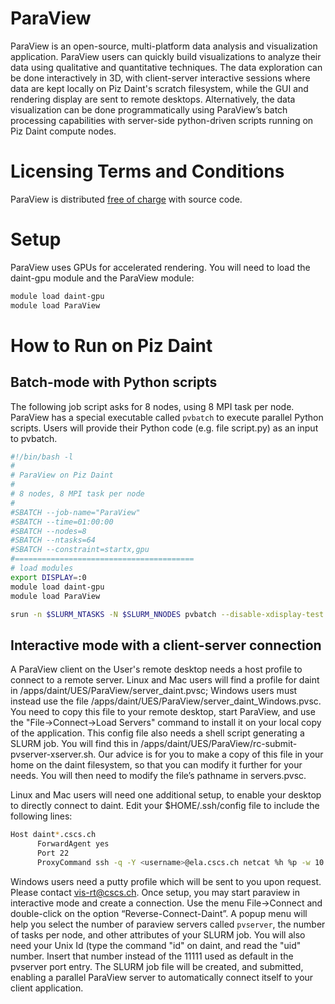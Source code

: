 # ParaView

ParaView is an open-source, multi-platform data analysis and visualization application. ParaView users can quickly build visualizations to analyze their data using qualitative and quantitative techniques. The data exploration can be done interactively in 3D, with client-server interactive sessions where data are kept locally on Piz Daint's scratch filesystem, while the GUI and rendering display are sent to remote desktops. Alternatively, the data visualization can be done programmatically using ParaView’s batch processing capabilities with server-side python-driven scripts running on Piz Daint compute nodes.

# Licensing Terms and Conditions

ParaView is distributed [free of charge](http://www.paraview.org/download) with source code.

# Setup

ParaView uses GPUs for accelerated rendering. You will need to load the daint-gpu module and the ParaView module:

```bash
module load daint-gpu
module load ParaView
```

# How to Run on Piz Daint

## Batch-mode with Python scripts

The following job script asks for 8 nodes, using 8 MPI task per node. ParaView has a special executable called ``pvbatch`` to execute parallel Python scripts. Users will provide their Python code (e.g. file script.py) as an input to pvbatch.

```bash
#!/bin/bash -l
#
# ParaView on Piz Daint
#
# 8 nodes, 8 MPI task per node
#
#SBATCH --job-name="ParaView"
#SBATCH --time=01:00:00
#SBATCH --nodes=8
#SBATCH --ntasks=64
#SBATCH --constraint=startx,gpu
#========================================
# load modules
export DISPLAY=:0
module load daint-gpu
module load ParaView

srun -n $SLURM_NTASKS -N $SLURM_NNODES pvbatch --disable-xdisplay-test script.py
```

## Interactive mode with a client-server connection

A ParaView client on the User's remote desktop needs a host profile to connect to a remote server. Linux and Mac users will find a profile for daint in /apps/daint/UES/ParaView/server_daint.pvsc; Windows users must instead use the file /apps/daint/UES/ParaView/server_daint_Windows.pvsc. You need to copy this file to your remote desktop, start ParaView, and use the "File->Connect->Load Servers" command to install it on your local copy of the application.
This config file also needs a shell script generating a SLURM job. You will find this in /apps/daint/UES/ParaView/rc-submit-pvserver-xserver.sh.
Our advice is for you to make a copy of this file in your home on the daint filesystem, so that you can modify it further for your needs. You will then need to modify the file’s pathname in servers.pvsc.

Linux and Mac users will need one additional setup, to enable your desktop to directly connect to daint. Edit your $HOME/.ssh/config file to include the following lines:

```bash
Host daint*.cscs.ch
      ForwardAgent yes
      Port 22
      ProxyCommand ssh -q -Y <username>@ela.cscs.ch netcat %h %p -w 10
```

Windows users need a putty profile which will be sent to you upon request. Please contact vis-rt@cscs.ch. Once setup, you may start paraview in interactive mode and create a connection. Use the menu File->Connect and double-click on the option “Reverse-Connect-Daint”.
A popup menu will help you select the number of paraview servers called `pvserver`, the number of tasks per node, and other attributes of your SLURM job. You will also need your Unix Id (type the command "id" on daint, and read the "uid" number. Insert that number instead of the 11111 used as default in the pvserver port entry. The SLURM job file will be created, and submitted, enabling a parallel ParaView server to automatically connect itself to your client application.
<br />
